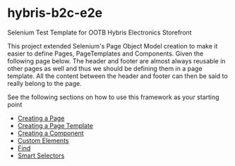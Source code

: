 # hybris-b2c-e2e
Selenium Test Template for OOTB Hybris Electronics Storefront

This project extended Selenium's Page Object Model creation to make it easier to define Pages, PageTemplates and Components. Given the following page below. The header and footer are almost always reusable in other pages as well and thus we should be defining them in a page template. All the content between the header and footer can then be said to really belong to the page. 

See the following sections on how to use this framework as your starting point

- [Creating a Page](https://github.com/codezombies/hybris-b2c-e2e/wiki/Creating-A-Page)
- [Creating a Page Template](https://github.com/codezombies/hybris-b2c-e2e/wiki/Creating-A-Page-Template)
- [Creating a Component](https://github.com/codezombies/hybris-b2c-e2e/wiki/Creating-A-Component)
- [Custom Elements](https://github.com/codezombies/hybris-b2c-e2e/wiki/Custom-Elements)
- [Find](https://github.com/codezombies/hybris-b2c-e2e/wiki/Find)
- [Smart Selectors](https://github.com/codezombies/hybris-b2c-e2e/wiki/Selectors)
